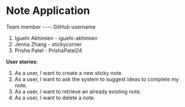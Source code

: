# Note Application

Team member  ---- GitHub username
1. Iguehi Akhimien - iguehi-akhimien 
2. Jenna Zhang - stickycorner 
3. Prisha Patel - PrishaPatel24


**User stories**: 
1. As a user, I want to create a new sticky note.
2. As a user, I want to ask the system to suggest ideas to complete my note.
3. As a user, I want to retrieve an already existing note. 
4. As a user, I want to delete a note. 

